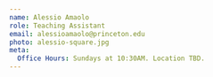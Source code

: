 ```yaml
---
name: Alessio Amaolo
role: Teaching Assistant
email: alessioamaolo@princeton.edu
photo: alessio-square.jpg
meta:
  Office Hours: Sundays at 10:30AM. Location TBD.
---
```

